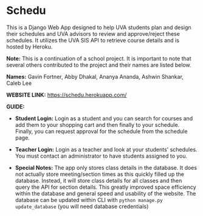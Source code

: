 # Schedu

This is a Django Web App designed to help UVA students plan and design their schedules and UVA advisors to review and approve/reject these schedules. It utilizes the UVA SIS API to retrieve course details and is hosted by Heroku. 

__Note:__ This is a continuation of a school project. It is important to note that several others contributed to the project and their names are listed below.

__Names:__ Gavin Fortner, Abby Dhakal, Ananya Ananda, Ashwin Shankar, Caleb Lee

__WEBSITE LINK:__ https://schedu.herokuapp.com/

__GUIDE:__

- __Student Login:__ Login as a student and you can search for courses and add them to your shopping cart and then finally to your schedule. Finally, you can request approval for the schedule from the schedule page. 

- __Teacher Login:__ Login as a teacher and look at your students' schedules. You must contact an administrator to have students assigned to you. 

- __Special Notes:__ The app only stores class details in the database. It does not actually store meeting/section times as this quickly filled up the database. Instead, it will store class details for all classes and then query the API for section details. This greatly improved space efficiency within the database and general speed and usability of the website. The database can be updated within CLI with `python manage.py update_database` (you will need database credentials)

